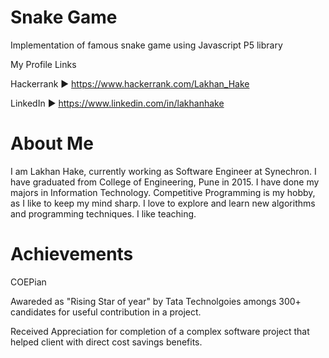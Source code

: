 # Snake Game
Implementation of famous snake game using Javascript P5 library

My Profile Links

Hackerrank ► https://www.hackerrank.com/Lakhan_Hake

LinkedIn   ► https://www.linkedin.com/in/lakhanhake

# About Me
I am Lakhan Hake, currently working as Software Engineer at Synechron.
I have graduated from College of Engineering, Pune in 2015.
I have done my majors in Information Technology.
Competitive Programming is my hobby, as I like to keep my mind sharp.
I love to explore and learn new algorithms and programming techniques.
I like teaching.

# Achievements
COEPian

Awareded as "Rising Star of year" by Tata Technolgoies amongs 300+ candidates for useful contribution in a project.

Received Appreciation for completion of a complex software project that helped client with direct cost savings benefits.
